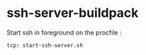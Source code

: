 # ssh-server-buildpack


Start ssh in foreground on the procfile : 

```
tcp: start-ssh-server.sh
```